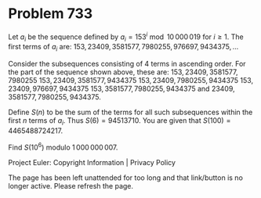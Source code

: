 #   Problem 733

   Let $a_i$ be the sequence defined by $a_i=153^i \bmod 10\,000\,019$ for $i
   \ge 1$.
   The first terms of $a_i$ are: $153, 23409, 3581577, 7980255, 976697,
   9434375, \dots$

   Consider the subsequences consisting of 4 terms in ascending order. For
   the part of the sequence shown above, these are:
   $153, 23409, 3581577, 7980255$
   $153, 23409, 3581577, 9434375$
   $153, 23409, 7980255, 9434375$
   $153, 23409, 976697, 9434375$
   $153, 3581577, 7980255, 9434375$ and
   $23409, 3581577, 7980255, 9434375$.

   Define $S(n)$ to be the sum of the terms for all such subsequences within
   the first $n$ terms of $a_i$. Thus $S(6)=94513710$.
   You are given that $S(100)=4465488724217$.

   Find $S(10^6)$ modulo $1\,000\,000\,007$.

   Project Euler: Copyright Information | Privacy Policy

   The page has been left unattended for too long and that link/button is no
   longer active. Please refresh the page.
